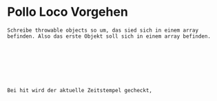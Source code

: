 # Pollo Loco Vorgehen



```pseudocode
Schreibe throwable objects so um, das sied sich in einem array befinden. Also das erste Objekt soll sich in einem array befinden. 








```



```pseudocode
Bei hit wird der aktuelle Zeitstempel gecheckt, 

```

